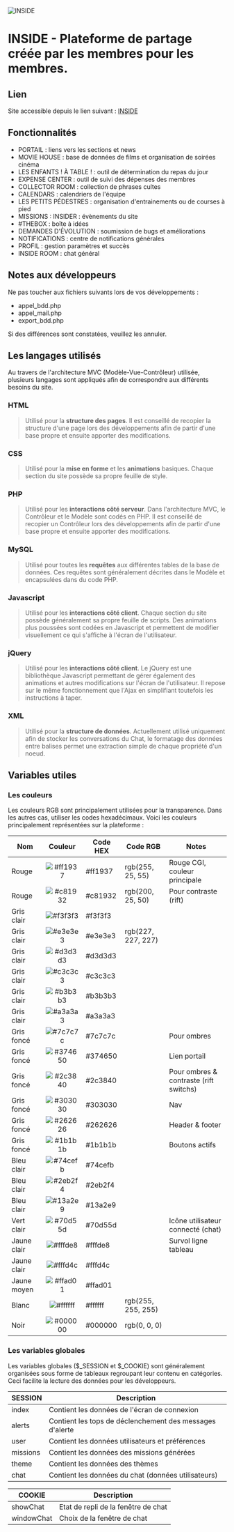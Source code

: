 ![INSIDE](http://77.153.236.140/inside/includes/icons/common/inside_readme.png)

# INSIDE - Plateforme de partage créée par les membres pour les membres.

## Lien
Site accessible depuis le lien suivant : [INSIDE](http://77.153.236.140/inside/)

## Fonctionnalités
- PORTAIL : liens vers les sections et news
- MOVIE HOUSE : base de données de films et organisation de soirées cinéma
- LES ENFANTS ! À TABLE ! : outil de détermination du repas du jour
- EXPENSE CENTER : outil de suivi des dépenses des membres
- COLLECTOR ROOM : collection de phrases cultes
- CALENDARS : calendriers de l'équipe
- LES PETITS PÉDESTRES : organisation d'entrainements ou de courses à pied
- MISSIONS : INSIDER : évènements du site
- #THEBOX : boîte à idées
- DEMANDES D'ÉVOLUTION : soumission de bugs et améliorations
- NOTIFICATIONS : centre de notifications générales
- PROFIL : gestion paramètres et succès
- INSIDE ROOM : chat général

## Notes aux développeurs
Ne pas toucher aux fichiers suivants lors de vos développements :
- appel_bdd.php
- appel_mail.php
- export_bdd.php

Si des différences sont constatées, veuillez les annuler.

## Les langages utilisés
Au travers de l'architecture MVC (Modèle-Vue-Contrôleur) utilisée, plusieurs langages sont appliqués afin de correspondre aux différents besoins du site.
### HTML
> Utilisé pour la **structure des pages**. Il est conseillé de recopier la structure d'une page lors des développements afin de partir d'une base propre et ensuite apporter des modifications.
### CSS
> Utilisé pour la **mise en forme** et les **animations** basiques. Chaque section du site possède sa propre feuille de style.
### PHP
> Utilisé pour les **interactions côté serveur**. Dans l'architecture MVC, le Contrôleur et le Modèle sont codés en PHP. Il est conseillé de recopier un Contrôleur lors des développements afin de partir d'une base propre et ensuite apporter des modifications.
### MySQL
> Utilisé pour toutes les **requêtes** aux différentes tables de la base de données. Ces requêtes sont généralement décrites dans le Modèle et encapsulées dans du code PHP.
### Javascript
> Utilisé pour les **interactions côté client**. Chaque section du site possède généralement sa propre feuille de scripts. Des animations plus poussées sont codées en Javascript et permettent de modifier visuellement ce qui s'affiche à l'écran de l'utilisateur.
### jQuery
> Utilisé pour les **interactions côté client**. Le jQuery est une bibliothèque Javascript permettant de gérer également des animations et autres modifications sur l'écran de l'utilisateur. Il repose sur le même fonctionnement que l'Ajax en simplifiant toutefois les instructions à taper.
### XML
> Utilisé pour la **structure de données**. Actuellement utilisé uniquement afin de stocker les conversations du Chat, le formatage des données entre balises permet une extraction simple de chaque propriété d'un noeud.

## Variables utiles
### Les couleurs
Les couleurs RGB sont principalement utilisées pour la transparence. Dans les autres cas, utiliser les codes hexadécimaux. Voici les couleurs principalement représentées sur la plateforme :

| Nom             | Couleur                                                  | Code HEX | Code RGB           | Notes                                  |
| ----------------| :------------------------------------------------------: | -------- | ------------------ | -------------------------------------- |
| Rouge           | ![#ff1937](https://placehold.it/15/ff1937/000000?text=+) | #ff1937  | rgb(255, 25, 55)   | Rouge CGI, couleur principale          |
| Rouge           | ![#c81932](https://placehold.it/15/c81932/000000?text=+) | #c81932  | rgb(200, 25, 50)   | Pour contraste (rift)                  |
| Gris clair      | ![#f3f3f3](https://placehold.it/15/f3f3f3/000000?text=+) | #f3f3f3  |                    |                                        |
| Gris clair      | ![#e3e3e3](https://placehold.it/15/e3e3e3/000000?text=+) | #e3e3e3  | rgb(227, 227, 227) |                                        |
| Gris clair      | ![#d3d3d3](https://placehold.it/15/d3d3d3/000000?text=+) | #d3d3d3  |                    |                                        |
| Gris clair      | ![#c3c3c3](https://placehold.it/15/c3c3c3/000000?text=+) | #c3c3c3  |                    |                                        |
| Gris clair      | ![#b3b3b3](https://placehold.it/15/b3b3b3/000000?text=+) | #b3b3b3  |                    |                                        |
| Gris clair      | ![#a3a3a3](https://placehold.it/15/a3a3a3/000000?text=+) | #a3a3a3  |                    |                                        |
| Gris foncé      | ![#7c7c7c](https://placehold.it/15/7c7c7c/000000?text=+) | #7c7c7c  |                    | Pour ombres                            |
| Gris foncé      | ![#374650](https://placehold.it/15/374650/000000?text=+) | #374650  |                    | Lien portail                           |
| Gris foncé      | ![#2c3840](https://placehold.it/15/2c3840/000000?text=+) | #2c3840  |                    | Pour ombres & contraste (rift switchs) |
| Gris foncé      | ![#303030](https://placehold.it/15/303030/000000?text=+) | #303030  |                    | Nav                                    |
| Gris foncé      | ![#262626](https://placehold.it/15/262626/000000?text=+) | #262626  |                    | Header & footer                        |
| Gris foncé      | ![#1b1b1b](https://placehold.it/15/1b1b1b/000000?text=+) | #1b1b1b  |                    | Boutons actifs                         |
| Bleu clair      | ![#74cefb](https://placehold.it/15/74cefb/000000?text=+) | #74cefb  |                    |                                        |
| Bleu clair      | ![#2eb2f4](https://placehold.it/15/2eb2f4/000000?text=+) | #2eb2f4  |                    |                                        |
| Bleu clair      | ![#13a2e9](https://placehold.it/15/13a2e9/000000?text=+) | #13a2e9  |                    |                                        |
| Vert clair      | ![#70d55d](https://placehold.it/15/70d55d/000000?text=+) | #70d55d  |                    | Icône utilisateur connecté (chat)      |
| Jaune clair     | ![#fffde8](https://placehold.it/15/fffde8/000000?text=+) | #fffde8  |                    | Survol ligne tableau                   |
| Jaune clair     | ![#fffd4c](https://placehold.it/15/fffd4c/000000?text=+) | #fffd4c  |                    |                                        |
| Jaune moyen     | ![#ffad01](https://placehold.it/15/ffad01/000000?text=+) | #ffad01  |                    |                                        |
| Blanc           | ![#ffffff](https://placehold.it/15/ffffff/000000?text=+) | #ffffff  | rgb(255, 255, 255) |                                        |
| Noir            | ![#000000](https://placehold.it/15/000000/000000?text=+) | #000000  | rgb(0, 0, 0)       |                                        |

### Les variables globales
Les variables globales ($_SESSION et $_COOKIE) sont généralement organisées sous forme de tableaux regroupant leur contenu en catégories. Ceci facilite la lecture des données pour les développeurs.

| SESSION  | Description                                              |
| -------- | -------------------------------------------------------- |
| index    | Contient les données de l'écran de connexion             |
| alerts   | Contient les tops de déclenchement des messages d'alerte |
| user     | Contient les données utilisateurs et préférences         |
| missions | Contient les données des missions générées               |
| theme    | Contient les données des thèmes                          |
| chat     | Contient les données du chat (données utilisateurs)      |

| COOKIE     | Description                                         |
| ---------- | --------------------------------------------------- |
| showChat   | Etat de repli de la fenêtre de chat                 |
| windowChat | Choix de la fenêtre de chat                         |
